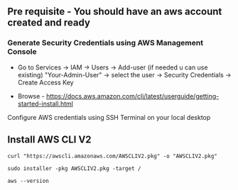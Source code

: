 ## Pre requisite - You should have an aws account created and ready 

### Generate Security Credentials using AWS Management Console
- Go to Services -> IAM -> Users -> Add-user (if needed u can use existing) "Your-Admin-User" -> select the user -> Security Credentials -> Create Access Key


- Browse - https://docs.aws.amazon.com/cli/latest/userguide/getting-started-install.html


Configure AWS credentials using SSH Terminal on your local desktop

## Install AWS CLI V2

```
curl "https://awscli.amazonaws.com/AWSCLIV2.pkg" -o "AWSCLIV2.pkg"
```
```
sudo installer -pkg AWSCLIV2.pkg -target /
```
```
aws --version
```
